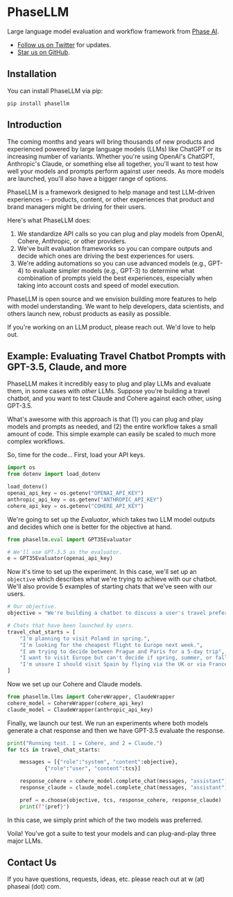 # PhaseLLM

Large language model evaluation and workflow framework from [Phase AI](https://phaseai.com/).

- [Follow us on Twitter](https://twitter.com/phasellm) for updates.
- [Star us on GitHub](https://github.com/wgryc/phasellm).

## Installation

You can install PhaseLLM via pip:

```
pip install phasellm
```

## Introduction

The coming months and years will bring thousands of new products and experienced powered by large language models (LLMs) like ChatGPT or its increasing number of variants. Whether you're using OpenAI's ChatGPT, Anthropic's Claude, or something else all together, you'll want to test how well your models and prompts perform against user needs. As more models are launched, you'll also have a bigger range of options.

PhaseLLM is a framework designed to help manage and test LLM-driven experiences -- products, content, or other experiences that product and brand managers might be driving for their users.

Here's what PhaseLLM does:
1. We standardize API calls so you can plug and play models from OpenAI, Cohere, Anthropic, or other providers.
2. We've built evaluation frameworks so you can compare outputs and decide which ones are driving the best experiences for users.
3. We're adding automations so you can use advanced models (e.g., GPT-4) to evaluate simpler models (e.g., GPT-3) to determine what combination of prompts yield the best experiences, especially when taking into account costs and speed of model execution.

PhaseLLM is open source and we envision building more features to help with model understanding. We want to help developers, data scientists, and others launch new, robust products as easily as possible.

If you're working on an LLM product, please reach out. We'd love to help out.

## Example: Evaluating Travel Chatbot Prompts with GPT-3.5, Claude, and more

PhaseLLM makes it incredibly easy to plug and play LLMs and evaluate them, in some cases with *other* LLMs. Suppose you're building a travel chatbot, and you want to test Claude and Cohere against each other, using GPT-3.5. 

What's awesome with this approach is that (1) you can plug and play models and prompts as needed, and (2) the entire workflow takes a small amount of code. This simple example can easily be scaled to much more complex workflows.

So, time for the code... First, load your API keys.

```python
import os
from dotenv import load_dotenv

load_dotenv()
openai_api_key = os.getenv("OPENAI_API_KEY")
anthropic_api_key = os.getenv("ANTHROPIC_API_KEY")
cohere_api_key = os.getenv("COHERE_API_KEY")
```

We're going to set up the *Evaluator*, which takes two LLM model outputs and decides which one is better for the objective at hand.

```python
from phasellm.eval import GPT35Evaluator

# We'll use GPT-3.5 as the evaluator.
e = GPT35Evaluator(openai_api_key)
```

Now it's time to set up the experiment. In this case, we'll set up an `objective` which describes what we're trying to achieve with our chatbot. We'll also provide 5 examples of starting chats that we've seen with our users.

```python
# Our objective.
objective = "We're building a chatbot to discuss a user's travel preferences and provide advice."

# Chats that have been launched by users.
travel_chat_starts = [
    "I'm planning to visit Poland in spring.",
    "I'm looking for the cheapest flight to Europe next week.",
    "I am trying to decide between Prague and Paris for a 5-day trip",
    "I want to visit Europe but can't decide if spring, summer, or fall would be better.",
    "I'm unsure I should visit Spain by flying via the UK or via France."
]
```

Now we set up our Cohere and Claude models.

```python
from phasellm.llms import CohereWrapper, ClaudeWrapper
cohere_model = CohereWrapper(cohere_api_key)
claude_model = ClaudeWrapper(anthropic_api_key)
```

Finally, we launch our test. We run an experiments where both models generate a chat response and then we have GPT-3.5 evaluate the response.

```python
print("Running test. 1 = Cohere, and 2 = Claude.")
for tcs in travel_chat_starts:

    messages = [{"role":"system", "content":objective},
            {"role":"user", "content":tcs}]

    response_cohere = cohere_model.complete_chat(messages, "assistant")
    response_claude = claude_model.complete_chat(messages, "assistant")

    pref = e.choose(objective, tcs, response_cohere, response_claude)
    print(f"{pref}")
```

In this case, we simply print which of the two models was preferred.

Voila! You've got a suite to test your models and can plug-and-play three major LLMs.

## Contact Us

If you have questions, requests, ideas, etc. please reach out at w (at) phaseai (dot) com.
